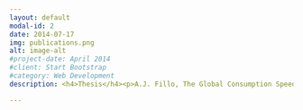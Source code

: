 ```yaml
---
layout: default
modal-id: 2
date: 2014-07-17
img: publications.png
alt: image-alt
#project-date: April 2014
#client: Start Bootstrap
#category: Web Development
description: <h4>Thesis</h4><p>A.J. Fillo, The Global Consumption Speeds of Premixed Large-Hydrocarbon Fuel/Air Turbulent Bunsen Flames, Master of Science Thesis, Oregon State University Scholars Archive, 2016, URL <a href="http://hdl.handle.net/1957/60072">http://hdl.handle.net/1957/60072</a>.</p><h4>Journal Publications</h4><p>J.M. Bonebrake, N. Schorn, A.J. Fillo, D.L. Blunck, AIAA, Sci. Tech. (2017)</p><p>In Progress</p><h4>Conference Papers</h4><p>A.J. Fillo, J. Schulp, G. Blanquart, K.E. Niemeyer, <em>Assessing the importance of multicomponent transport properties using direct numerical simulation of premixed turbulent flames</em>, 10th U.S. National Combustion Meeting, Combust. Inst. 2017, (Paper and Presentation).</p><p>A.J. Fillo, J.M. Bonebrake, D.L. Blunck, <em>Impact of fuel chemistry and stretch rate on the global consumption speed of large hydrocarbon fuel/air flames</em>, 10th U.S. National Combustion Meeting, Combust. Inst. 2017, (Paper and Presentation).</p><p>A.J. Fillo, D.L. Blunck, <em>Effects of fuel chemistry and turbulence intensity on turbulent consumption speed for large hydrocarbon fuels</em>, West. States Sect. Combust. Inst., 2015, (Paper and Presentation).</p><p>J.M. Bonebrake, A.J. Fillo, D.L. Blunck, <em>Effect of Turbulent Fluctuations on Radiation Emissions from a Premixed Flame</em>, West. States Sect. Combust. Inst. 2015, (Paper and Presentation).</p><h4>Presentations</h4><p>A.J. Fillo, K.E. Niemeyer, <em>Impact of chemical kinetic model reduction on premixed multi-dimensional flame characteristics</em>, SIAM Numerical Combustion Meeting, SIAM, 2017, (Oral Presentation).</p><h4>Posters</h4><p>A.J. Fillo, J.M. Bonebrake, D.L. Blunck, <em>Impact of fuel chemistry and stretch rate on the global consumption speed of large hydrocarbon fuel/air flames</em>, OSU COE Graduate Research Showcase, 2017.</p><p>A.J. Fillo, J.M. Bonebrake, D.L. Blunck, <em>Sensitivity of jet fuel global consumption speeds to fuel chemistry and turbulence intensity</em>, Int. Combustion Symposium, WIPP, 2016.</p>

---
```

